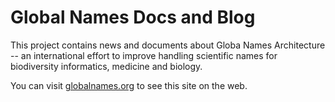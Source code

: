 Global Names Docs and Blog
==========================

This project contains news and documents about Globa Names Architecture -- an
international effort to improve handling scientific names for biodiversity
informatics, medicine and biology.

You can visit [globalnames.org] to see this site on the web.

[globalnames.org]: http://globalnames.org
